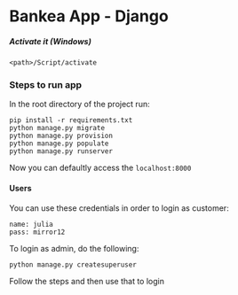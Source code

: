 
# Bankea App - Django


##### Activate it (Windows)
```
<path>/Script/activate
```


### Steps to run app

In the root directory of the project run:

```
pip install -r requirements.txt
python manage.py migrate
python manage.py provision
python manage.py populate
python manage.py runserver
```

Now you can defaultly access the `localhost:8000`

#### Users
You can use these credentials in order to login as customer:
```
name: julia
pass: mirror12
```
To login as admin, do the following: 
```
python manage.py createsuperuser
```
Follow the steps and then use that to login
